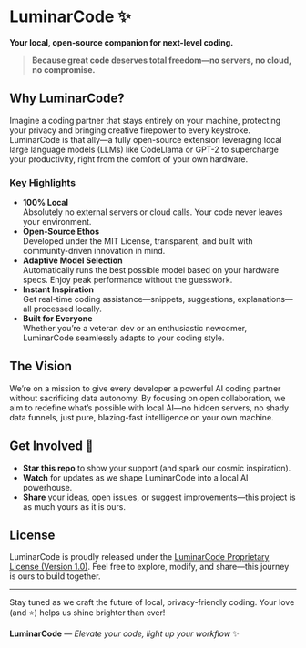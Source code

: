 # LuminarCode ✨

**Your local, open-source companion for next-level coding.**  

> **Because great code deserves total freedom—no servers, no cloud, no compromise.**  

## Why LuminarCode?

Imagine a coding partner that stays entirely on your machine, protecting your privacy and bringing creative firepower to every keystroke. LuminarCode is that ally—a fully open-source extension leveraging local large language models (LLMs) like CodeLlama or GPT-2 to supercharge your productivity, right from the comfort of your own hardware.

### Key Highlights

- **100% Local**  
  Absolutely no external servers or cloud calls. Your code never leaves your environment.  
- **Open-Source Ethos**  
  Developed under the MIT License, transparent, and built with community-driven innovation in mind.  
- **Adaptive Model Selection**  
  Automatically runs the best possible model based on your hardware specs. Enjoy peak performance without the guesswork.  
- **Instant Inspiration**  
  Get real-time coding assistance—snippets, suggestions, explanations—all processed locally.  
- **Built for Everyone**  
  Whether you’re a veteran dev or an enthusiastic newcomer, LuminarCode seamlessly adapts to your coding style.  

## The Vision

We’re on a mission to give every developer a powerful AI coding partner without sacrificing data autonomy. By focusing on open collaboration, we aim to redefine what’s possible with local AI—no hidden servers, no shady data funnels, just pure, blazing-fast intelligence on your own machine.

## Get Involved 🚀

- **Star this repo** to show your support (and spark our cosmic inspiration).  
- **Watch** for updates as we shape LuminarCode into a local AI powerhouse.  
- **Share** your ideas, open issues, or suggest improvements—this project is as much yours as it is ours.

## License

LuminarCode is proudly released under the [LuminarCode Proprietary License (Version 1.0)](LICENSE). Feel free to explore, modify, and share—this journey is ours to build together.

---

Stay tuned as we craft the future of local, privacy-friendly coding. Your love (and ⭐) helps us shine brighter than ever!

**LuminarCode** — _Elevate your code, light up your workflow_ ✨

